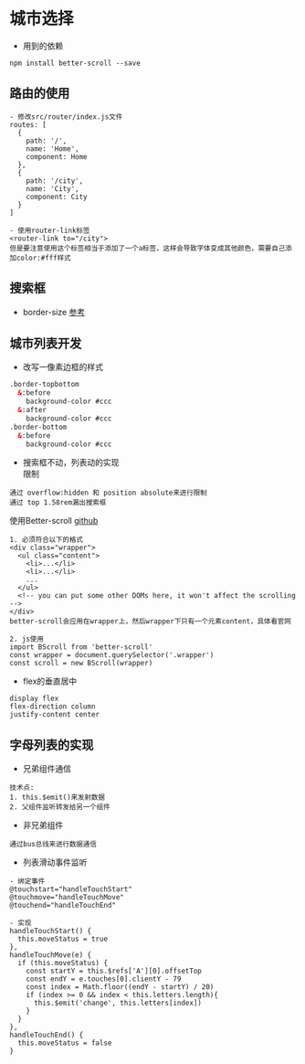 # 城市选择
- 用到的依赖
```text
npm install better-scroll --save
```

## 路由的使用
```text
- 修改src/router/index.js文件
routes: [
  {
    path: '/',
    name: 'Home',
    component: Home
  },
  {
    path: '/city',
    name: 'City',
    component: City
  }
]

- 使用router-link标签
<router-link to="/city">
但是要注意使用这个标签相当于添加了一个a标签，这样会导致字体变成其他颜色，需要自己添加color:#fff样式
```

## 搜索框
- border-size [参考](https://www.cnblogs.com/zhaoran/archive/2013/05/24/3097482.html)

## 城市列表开发
- 改写一像素边框的样式
```html
.border-topbottom
  &:before
    background-color #ccc
  &:after
    background-color #ccc
.border-bottom
  &:before
    background-color #ccc
```

- 搜索框不动，列表动的实现  
限制
```text
通过 overflow:hidden 和 position absolute来进行限制
通过 top 1.58rem漏出搜索框
```
使用Better-scroll [github](https://github.com/ustbhuangyi/better-scroll)
```text
1. 必须符合以下的格式
<div class="wrapper">
  <ul class="content">
    <li>...</li>
    <li>...</li>
    ...
  </ul>
  <!-- you can put some other DOMs here, it won't affect the scrolling -->
</div>
better-scroll会应用在wrapper上，然后wrapper下只有一个元素content，具体看官网

2. js使用
import BScroll from 'better-scroll'
const wrapper = document.querySelector('.wrapper')
const scroll = new BScroll(wrapper)
```
- flex的垂直居中
```text
display flex
flex-direction column
justify-content center
```

## 字母列表的实现
- 兄弟组件通信
```text
技术点:
1. this.$emit()来发射数据
2. 父组件监听转发给另一个组件
```
- 非兄弟组件
```text
通过bus总线来进行数据通信
```
- 列表滑动事件监听
```
- 绑定事件
@touchstart="handleTouchStart"
@touchmove="handleTouchMove"
@touchend="handleTouchEnd"

- 实现
handleTouchStart() {
  this.moveStatus = true
},
handleTouchMove(e) {
  if (this.moveStatus) {
    const startY = this.$refs['A'][0].offsetTop
    const endY = e.touches[0].clientY - 79
    const index = Math.floor((endY - startY) / 20)
    if (index >= 0 && index < this.letters.length){
      this.$emit('change', this.letters[index])
    }
  }
},
handleTouchEnd() {
  this.moveStatus = false
}
```
